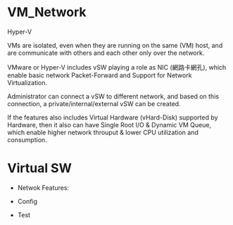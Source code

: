 # VM_Network
Hyper-V

VMs are isolated, even when they are running on the same (VM) host, and are communicate with others and each other only over the network.

VMware or Hyper-V includes vSW playing a role as NIC (網路卡網孔), which enable basic network Packet-Forward and Support for Network Virtualization.

Administrator can connect a vSW to different network, and based on this connection, a private/internal/external vSW can be created.

If the features also includes Virtual Hardware (vHard-Disk) supported by Hardware, then it also can have Single Root I/O & Dynamic VM Queue, which enable higher network throuput & lower CPU utilization and consumption.


# Virtual SW


* Netwok Features:


* Config


* Test
